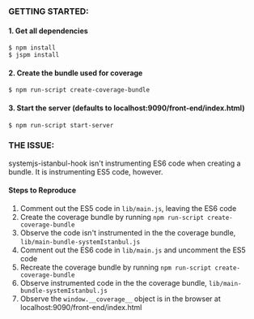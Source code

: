 ### GETTING STARTED:
#### 1. Get all dependencies

    $ npm install
    $ jspm install

#### 2. Create the bundle used for coverage

    $ npm run-script create-coverage-bundle

#### 3. Start the server (defaults to localhost:9090/front-end/index.html)

    $ npm run-script start-server

### THE ISSUE:
systemjs-istanbul-hook isn't instrumenting ES6 code when creating a bundle.  It is instrumenting ES5 code, however.

#### Steps to Reproduce
1. Comment out the ES5 code in `lib/main.js`, leaving the ES6 code
2. Create the coverage bundle by running `npm run-script create-coverage-bundle`
3. Observe the code isn't instrumented in the the coverage bundle, `lib/main-bundle-systemIstanbul.js`
4. Comment out the ES6 code in `lib/main.js` and uncomment the ES5 code
5. Recreate the coverage bundle by running `npm run-script create-coverage-bundle`
6. Observe instrumented code in the the coverage bundle, `lib/main-bundle-systemIstanbul.js`
7. Observe the `window.__coverage__` object is in the browser at localhost:9090/front-end/index.html

 
